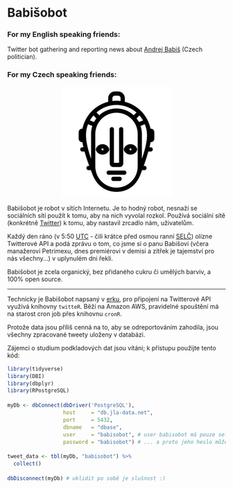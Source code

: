 # Babišobot

### For my English speaking friends:
Twitter bot gathering and reporting news about [Andrej Babiš](https://en.wikipedia.org/wiki/Andrej_Babi%C5%A1) (Czech politician).

### For my Czech speaking friends:
<p align="center">
  <img src="Maschinenmensch.png" alt="Robot face"/>
</p>

Babišobot je robot v sítích Internetu. Je to hodný robot, nesnaží se sociálních sítí použít k tomu, aby na nich vyvolal rozkol. Používá sociální sítě (konkrétně [Twitter](https://twitter.com/babisobot)) k tomu, aby nastavil zrcadlo nám, uživatelům.

Každý den ráno (v 5:50 [UTC](https://cs.wikipedia.org/wiki/Koordinovan%C3%BD_sv%C4%9Btov%C3%BD_%C4%8Das) - čili krátce před osmou ranní [SELČ](https://cs.wikipedia.org/wiki/St%C5%99edoevropsk%C3%BD_letn%C3%AD_%C4%8Das)) olízne Twitterové API a podá zprávu o tom, co jsme si o panu Babišovi (včera manažerovi Petrimexu, dnes premiérovi v demisi a zítřek je tajemství pro nás všechny...) v uplynulém dni řekli.  

Babišobot je zcela organický, bez přidaného cukru či umělých barviv, a 100% open source.
- - - - -
Technicky je Babišobot napsaný v [erku](https://www.r-project.org/), pro připojení na Twitterové API využívá knihovny `twitteR`. Běží na Amazon AWS, pravidelné spouštění má na starost cron job přes knihovnu `cronR`.  

Protože data jsou příliš cenná na to, aby se odreportováním zahodila, jsou všechny zpracované tweety uloženy v databázi.

Zájemci o studium podkladových dat jsou vítáni; k přístupu použijte tento kód:

```r 
library(tidyverse)
library(DBI)
library(dbplyr)
library(RPostgreSQL)

myDb <- dbConnect(dbDriver('PostgreSQL'),
                  host     = "db.jla-data.net",
                  port     = 5432,
                  dbname   = "dbase",
                  user     = "babisobot", # user babisobot má pouze select práva...
                  password = "babisobot") # ... a proto jeho heslo může být na netu

tweet_data <- tbl(myDb, "babisobot") %>%
  collect()

dbDisconnect(myDb) # uklidit po sobě je slušnost :)

```